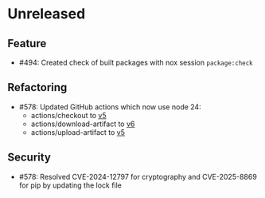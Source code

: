 # Unreleased

## Feature

* #494: Created check of built packages with nox session `package:check`

## Refactoring

* #578: Updated GitHub actions which now use node 24:
   * actions/checkout to [v5](https://github.com/actions/checkout/releases/tag/v5.0.0)
   * actions/download-artifact to [v6](https://github.com/actions/download-artifact/releases/tag/v6.0.0)
   * actions/upload-artifact to [v5](https://github.com/actions/upload-artifact/releases/tag/v5.0.0)

## Security

* #578: Resolved CVE-2024-12797 for cryptography and CVE-2025-8869 for pip by updating the lock file
